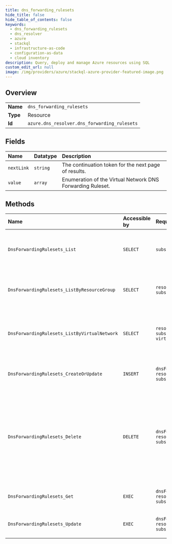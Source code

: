 ```yaml
---
title: dns_forwarding_rulesets
hide_title: false
hide_table_of_contents: false
keywords:
  - dns_forwarding_rulesets
  - dns_resolver
  - azure    
  - stackql
  - infrastructure-as-code
  - configuration-as-data
  - cloud inventory
description: Query, deploy and manage Azure resources using SQL
custom_edit_url: null
image: /img/providers/azure/stackql-azure-provider-featured-image.png
---
```

  
    

## Overview
<table><tbody>
<tr><td><b>Name</b></td><td><code>dns_forwarding_rulesets</code></td></tr>
<tr><td><b>Type</b></td><td>Resource</td></tr>
<tr><td><b>Id</b></td><td><code>azure.dns_resolver.dns_forwarding_rulesets</code></td></tr>
</tbody></table>

## Fields
| Name | Datatype | Description |
|:-----|:---------|:------------|
| `nextLink` | `string` | The continuation token for the next page of results. |
| `value` | `array` | Enumeration of the Virtual Network DNS Forwarding Ruleset. |
## Methods
| Name | Accessible by | Required Params | Description |
|:-----|:--------------|:----------------|:------------|
| `DnsForwardingRulesets_List` | `SELECT` | `subscriptionId` | Lists DNS forwarding rulesets in all resource groups of a subscription. |
| `DnsForwardingRulesets_ListByResourceGroup` | `SELECT` | `resourceGroupName, subscriptionId` | Lists DNS forwarding rulesets within a resource group. |
| `DnsForwardingRulesets_ListByVirtualNetwork` | `SELECT` | `resourceGroupName, subscriptionId, virtualNetworkName` | Lists DNS forwarding ruleset resource IDs attached to a virtual network. |
| `DnsForwardingRulesets_CreateOrUpdate` | `INSERT` | `dnsForwardingRulesetName, resourceGroupName, subscriptionId` | Creates or updates a DNS forwarding ruleset. |
| `DnsForwardingRulesets_Delete` | `DELETE` | `dnsForwardingRulesetName, resourceGroupName, subscriptionId` | Deletes a DNS forwarding ruleset. WARNING: This operation cannot be undone. All forwarding rules within the ruleset will be deleted. |
| `DnsForwardingRulesets_Get` | `EXEC` | `dnsForwardingRulesetName, resourceGroupName, subscriptionId` | Gets a DNS forwarding ruleset properties. |
| `DnsForwardingRulesets_Update` | `EXEC` | `dnsForwardingRulesetName, resourceGroupName, subscriptionId` | Updates a DNS forwarding ruleset. |
